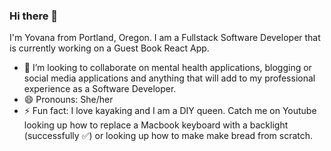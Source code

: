 ### Hi there 👋

I'm Yovana from Portland, Oregon. I am a Fullstack Software Developer that is currently working on a Guest Book React App.

- 👯 I’m looking to collaborate on mental health applications, blogging or social media applications and anything that will add to my professional experience as a Software Developer.
- 😄 Pronouns: She/her
- ⚡ Fun fact: I love kayaking and I am a DIY queen. Catch me on Youtube looking up how to replace a Macbook keyboard with a backlight (successfully ✅) or looking up how to make make bread from scratch.

